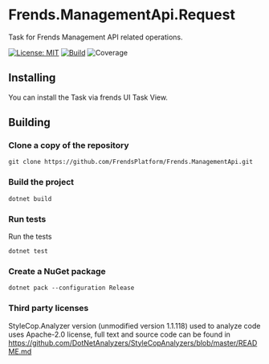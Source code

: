 # Frends.ManagementApi.Request
Task for Frends Management API related operations.

[![License: MIT](https://img.shields.io/badge/License-MIT-green.svg)](https://opensource.org/licenses/MIT)
[![Build](https://github.com/FrendsPlatform/Frends.ManagementApi/actions/workflows/Request_build_and_test_on_main.yml/badge.svg)](https://github.com/FrendsPlatform/Frends.ManagementApi/actions)
![Coverage](https://app-github-custom-badges.azurewebsites.net/Badge?key=FrendsPlatform/Frends.ManagementApi/Frends.ManagementApi.Request|main)

## Installing

You can install the Task via frends UI Task View.

## Building

### Clone a copy of the repository

`git clone https://github.com/FrendsPlatform/Frends.ManagementApi.git`

### Build the project

`dotnet build`

### Run tests

Run the tests

`dotnet test`

### Create a NuGet package

`dotnet pack --configuration Release`

### Third party licenses

StyleCop.Analyzer version (unmodified version 1.1.118) used to analyze code uses Apache-2.0 license, full text and source code can be found in https://github.com/DotNetAnalyzers/StyleCopAnalyzers/blob/master/README.md
